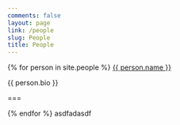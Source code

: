 ```yaml
---
comments: false
layout: page
link: /people
slug: People
title: People
---
```

{% for person in site.people %}
<a href="{{ site.url }}/people/{{ person.slug }}">{{ person.name }}</a>

{{ person.bio }}

===

{% endfor %}
asdfadasdf
